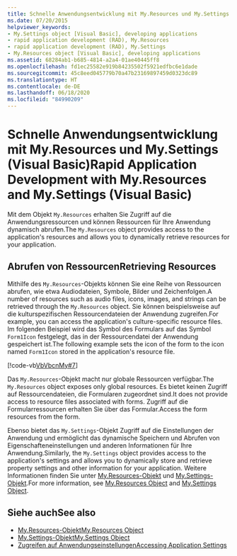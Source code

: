 ```yaml
---
title: Schnelle Anwendungsentwicklung mit My.Resources und My.Settings
ms.date: 07/20/2015
helpviewer_keywords:
- My.Settings object [Visual Basic], developing applications
- rapid application development (RAD), My.Resources
- rapid application development (RAD), My.Settings
- My.Resources object [Visual Basic], developing applications
ms.assetid: 68284ab1-b685-4814-a2a4-01ae40445ff8
ms.openlocfilehash: fd1ec25582e919b84235502f5921edfbc6e1dade
ms.sourcegitcommit: 45c8eed045779b70a47b23169897459d0323dc89
ms.translationtype: HT
ms.contentlocale: de-DE
ms.lasthandoff: 06/18/2020
ms.locfileid: "84990209"
---
```

# <a name="rapid-application-development-with-myresources-and-mysettings-visual-basic"></a><span data-ttu-id="8a35b-102">Schnelle Anwendungsentwicklung mit My.Resources und My.Settings (Visual Basic)</span><span class="sxs-lookup"><span data-stu-id="8a35b-102">Rapid Application Development with My.Resources and My.Settings (Visual Basic)</span></span>

<span data-ttu-id="8a35b-103">Mit dem Objekt `My.Resources` erhalten Sie Zugriff auf die Anwendungsressourcen und können Ressourcen für Ihre Anwendung dynamisch abrufen.</span><span class="sxs-lookup"><span data-stu-id="8a35b-103">The `My.Resources` object provides access to the application's resources and allows you to dynamically retrieve resources for your application.</span></span>  
  
## <a name="retrieving-resources"></a><span data-ttu-id="8a35b-104">Abrufen von Ressourcen</span><span class="sxs-lookup"><span data-stu-id="8a35b-104">Retrieving Resources</span></span>  

 <span data-ttu-id="8a35b-105">Mithilfe des `My.Resources`-Objekts können Sie eine Reihe von Ressourcen abrufen, wie etwa Audiodateien, Symbole, Bilder und Zeichenfolgen.</span><span class="sxs-lookup"><span data-stu-id="8a35b-105">A number of resources such as audio files, icons, images, and strings can be retrieved through the `My.Resources` object.</span></span> <span data-ttu-id="8a35b-106">Sie können beispielsweise auf die kulturspezifischen Ressourcendateien der Anwendung zugreifen.</span><span class="sxs-lookup"><span data-stu-id="8a35b-106">For example, you can access the application's culture-specific resource files.</span></span> <span data-ttu-id="8a35b-107">Im folgenden Beispiel wird das Symbol des Formulars auf das Symbol `Form1Icon` festgelegt, das in der Ressourcendatei der Anwendung gespeichert ist.</span><span class="sxs-lookup"><span data-stu-id="8a35b-107">The following example sets the icon of the form to the icon named `Form1Icon` stored in the application's resource file.</span></span>  
  
 [!code-vb[VbVbcnMy#7](~/samples/snippets/visualbasic/VS_Snippets_VBCSharp/VbVbcnMy/VB/Class1.vb#7)]  
  
 <span data-ttu-id="8a35b-108">Das `My.Resources`-Objekt macht nur globale Ressourcen verfügbar.</span><span class="sxs-lookup"><span data-stu-id="8a35b-108">The `My.Resources` object exposes only global resources.</span></span> <span data-ttu-id="8a35b-109">Es bietet keinen Zugriff auf Ressourcendateien, die Formularen zugeordnet sind.</span><span class="sxs-lookup"><span data-stu-id="8a35b-109">It does not provide access to resource files associated with forms.</span></span> <span data-ttu-id="8a35b-110">Zugriff auf die Formularressourcen erhalten Sie über das Formular.</span><span class="sxs-lookup"><span data-stu-id="8a35b-110">Access the form resources from the form.</span></span>  
  
 <span data-ttu-id="8a35b-111">Ebenso bietet das `My.Settings`-Objekt Zugriff auf die Einstellungen der Anwendung und ermöglicht das dynamische Speichern und Abrufen von Eigenschafteneinstellungen und anderen Informationen für Ihre Anwendung.</span><span class="sxs-lookup"><span data-stu-id="8a35b-111">Similarly, the `My.Settings` object provides access to the application's settings and allows you to dynamically store and retrieve property settings and other information for your application.</span></span> <span data-ttu-id="8a35b-112">Weitere Informationen finden Sie unter [My.Resources-Objekt](../../language-reference/objects/my-resources-object.md) und [My.Settings-Objekt](../../language-reference/objects/my-settings-object.md).</span><span class="sxs-lookup"><span data-stu-id="8a35b-112">For more information, see [My.Resources Object](../../language-reference/objects/my-resources-object.md) and [My.Settings Object](../../language-reference/objects/my-settings-object.md).</span></span>  
  
## <a name="see-also"></a><span data-ttu-id="8a35b-113">Siehe auch</span><span class="sxs-lookup"><span data-stu-id="8a35b-113">See also</span></span>

- [<span data-ttu-id="8a35b-114">My.Resources-Objekt</span><span class="sxs-lookup"><span data-stu-id="8a35b-114">My.Resources Object</span></span>](../../language-reference/objects/my-resources-object.md)
- [<span data-ttu-id="8a35b-115">My.Settings-Objekt</span><span class="sxs-lookup"><span data-stu-id="8a35b-115">My.Settings Object</span></span>](../../language-reference/objects/my-settings-object.md)
- [<span data-ttu-id="8a35b-116">Zugreifen auf Anwendungseinstellungen</span><span class="sxs-lookup"><span data-stu-id="8a35b-116">Accessing Application Settings</span></span>](../programming/app-settings/index.md)

